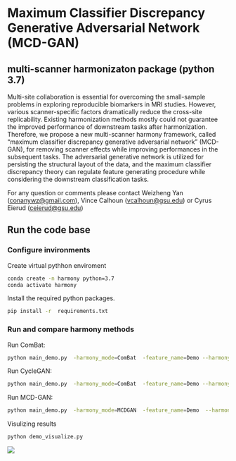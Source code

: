 # Maximum Classifier Discrepancy Generative Adversarial Network (MCD-GAN)
## multi-scanner harmonizaton package (python 3.7)
Multi-site collaboration is essential for overcoming the small-sample problems in exploring reproducible biomarkers in MRI studies. However, various scanner-specific factors dramatically reduce the cross-site replicability. Existing harmonization methods mostly could not guarantee the improved performance of downstream tasks after harmonization. Therefore, we propose a new multi-scanner harmony framework, called “maximum classifier discrepancy generative adversarial network” (MCD-GAN), for removing scanner effects while improving performances in the subsequent tasks. The adversarial generative network is utilized for persisting the structural layout of the data, and the maximum classifier discrepancy theory can regulate feature generating procedure while considering the downstream classification tasks. 

For any question or comments please contact Weizheng Yan (conanywz@gmail.com), Vince Calhoun (vcalhoun@gsu.edu) or Cyrus Eierud (ceierud@gsu.edu)

## Run the code base
### Configure invironments
Create virtual pythhon enviroment
```sh
conda create -n harmony python=3.7
conda activate harmony
```
Install the required python packages.
```sh
pip install -r  requirements.txt
```

### Run and compare harmony methods 
Run ComBat: 
```sh
python main_demo.py  -harmony_mode=ComBat  -feature_name=Demo --harmony_retrain=1
```
Run CycleGAN:
```sh
python main_demo.py  -harmony_mode=ComBat  -feature_name=Demo --harmony_retrain=1
```
Run MCD-GAN:
```sh
python main_demo.py  -harmony_mode=MCDGAN  -feature_name=Demo  --harmony_retrain=1 --lambda_discrepancy_control=3.2
```
Visulizing results
```sh
python demo_visualize.py
```
![](.code/result/Picture1.png)
